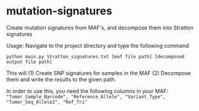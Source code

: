 # mutation-signatures
Create mutation signatures from MAF's, and decompose them into Stratton signatures

Usage: Navigate to the project directory and type the following command
```
python main.py Stratton_signatures.txt [maf file path] [decomposed output file path]
```

This will (1) Create SNP signatures for samples in the MAF (2) Decompose them and write the results to the given path.

In order to use this, you need the following columns in your MAF:  
```"Tumor_Sample_Barcode", "Reference_Allele", "Variant_Type", "Tumor_Seq_Allele2", "Ref_Tri"```
